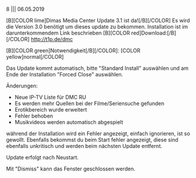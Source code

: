 8
||| 
06.05.2019

[B][COLOR lime]Dimas Media Center Update 3.1 ist da![/B][/COLOR]
Es wird die Version 3.0 benötigt um dieses update zu bekommen.
Installation ist im darunterkommendem Link beschrieben
[B][COLOR red]Download:[/B][/COLOR] http://t1p.de/dmc

[B][COLOR green]Notwendigkeit[/B][/COLOR]: [COLOR yellow]normal[/COLOR]

Das Update kommt automatisch, bitte "Standard Install" auswählen und am Ende der Installation
"Forced Close" auswählen. 

Änderungen: 
- Neue IP-TV Liste für DMC RU
- Es werden mehr Quellen bei der Filme/Seriensuche gefunden
- Erotikbereich wurde erweitert
- Fehler behoben
- Musikvideos werden automatisch abgespielt

während der Installation wird ein Fehler angezeigt, einfach ignorieren, ist so gewollt.
Ebenfalls bekommst du beim Start fehler angezeigt, diese sind ebenfalls unkritisch und werden
beim nächsten Update entfernt.

Update erfolgt nach Neustart.

Mit "Dismiss" kann das Fenster geschlossen werden. 






